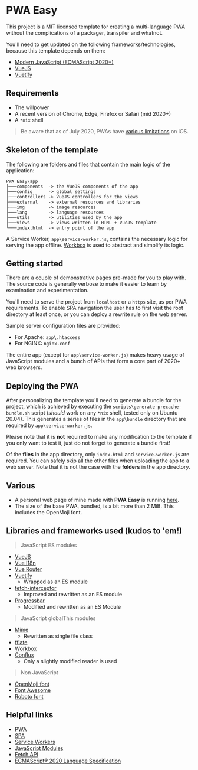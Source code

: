 # PWA Easy

This project is a MIT licensed template for creating a multi-language PWA without the complications of a packager, transpiler and whatnot.

You'll need to get updated on the following frameworks/technologies, because this template depends on them:

* [Modern JavaScript (ECMAScript 2020+)](https://developer.mozilla.org/en-US/docs/Web/JavaScript/Language_Resources)
* [VueJS](https://vuejs.org/)
* [Vuetify](https://vuetifyjs.com/)

## Requirements

* The willpower
* A recent version of Chrome, Edge, Firefox or Safari (mid 2020+)
* A `*nix` shell

> Be aware that as of July 2020, PWAs have [various limitations](https://yourstory.com/mystory/crucial-limitations-pwa-ios) on iOS.

## Skeleton of the template

The following are folders and files that contain the main logic of the application:

```
PWA Easy\app
├───components  -> the VueJS components of the app
├───config      -> global settings
├───controllers -> VueJS controllers for the views
├───external    -> external resources and libraries
├───img         -> image resources
├───lang        -> language resources
├───utils       -> utilities used by the app
├───views       -> views written in HTML + VueJS template
└───index.html  -> entry point of the app
```

A Service Worker, `app\service-worker.js`, contains the necessary logic for serving the app offline. [Workbox](https://developers.google.com/web/tools/workbox/) is used to abstract and simplify its logic.

## Getting started

There are a couple of demonstrative pages pre-made for you to play with. The source code is generally verbose to make it easier to learn by examination and experimentation.

You'll need to serve the project from `localhost` or a `https` site, as per PWA requirements. To enable SPA navigation the user has to first visit the root directory at least once, or you can deploy a rewrite rule on the web server.

Sample server configuration files are provided:
- For Apache: `app\.htaccess`
- For NGINX: `nginx.conf`

The entire app (except for `app\service-worker.js`) makes heavy usage of JavaScript modules and a bunch of APIs that form a core part of 2020+ web browsers.

## Deploying the PWA

After personalizing the template you'll need to generate a bundle for the project, which is achieved by executing the `scripts\generate-precache-bundle.sh` script (_should_ work on any `*nix` shell, tested only on Ubuntu 20.04). This generates a series of files in the `app\bundle` directory that are required by `app\service-worker.js`.

Please note that it is **not** required to make any modification to the template if you only want to test it, just do not forget to generate a bundle first!

Of the **files** in the app directory, only `index.html` and `service-worker.js` are required. You can safely skip all the other files when uploading the app to a web server. Note that it is not the case with the **folders** in the app directory.  

## Various

* A personal web page of mine made with **PWA Easy** is running [here](https://mishamosher.com/).
* The size of the base PWA, bundled, is a bit more than 2 MiB. This includes the OpenMoji font.

## Libraries and frameworks used (kudos to 'em!)

> JavaScript ES modules

* [VueJS](https://vuejs.org/)
* [Vue I18n](https://github.com/kazupon/vue-i18n)
* [Vue Router](https://github.com/vuejs/vue-router)
* [Vuetify](https://vuetifyjs.com/)
  * Wrapped as an ES module
* [fetch-interceptor](https://github.com/itsfadnis/fetch-interceptor/)
  * Improved and rewritten as an ES module
* [Progressbar](https://github.com/shashibeit/progressbar/)
  * Modified and rewritten as an ES Module

> JavaScript globalThis modules

* [Mime](https://github.com/broofa/mime/)
  * Rewritten as single file class
* [fflate](https://github.com/101arrowz/fflate)
* [Workbox](https://github.com/GoogleChrome/workbox/)
* [Conflux](https://github.com/transcend-io/conflux)
  * Only a slightly modified reader is used

> Non JavaScript

* [OpenMoji font](https://github.com/hfg-gmuend/openmoji/)
* [Font Awesome](https://github.com/FortAwesome/Font-Awesome)
* [Roboto font](https://github.com/googlefonts/roboto)

## Helpful links
* [PWA](https://developer.mozilla.org/en-US/docs/Web/Progressive_web_apps)
* [SPA](https://developer.mozilla.org/en-US/docs/Glossary/SPA)
* [Service Workers](https://developer.mozilla.org/en-US/docs/Web/API/Service_Worker_API)
* [JavaScript Modules](https://developer.mozilla.org/en-US/docs/Web/JavaScript/Guide/Modules)
* [Fetch API](https://developer.mozilla.org/en-US/docs/Web/API/Fetch_API)
* [ECMAScript® 2020 Language Specification](https://262.ecma-international.org/11.0/)